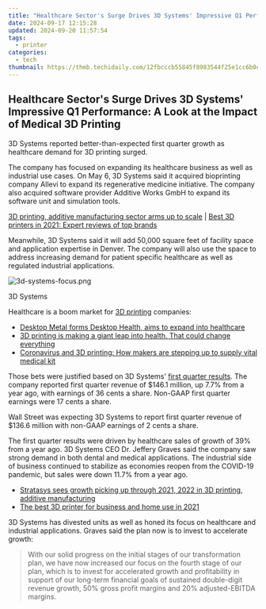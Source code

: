 ```yaml
---
title: "Healthcare Sector's Surge Drives 3D Systems' Impressive Q1 Performance: A Look at the Impact of Medical 3D Printing"
date: 2024-09-17 12:15:28
updated: 2024-09-20 11:57:54
tags:
  - printer
categories:
  - tech
thumbnail: https://thmb.techidaily.com/12fbcccb55845f8983544f25e1cc6b0c0aa528d408cbc232f59c597fcdf5f91a.png
---
```


## Healthcare Sector's Surge Drives 3D Systems' Impressive Q1 Performance: A Look at the Impact of Medical 3D Printing

3D Systems reported better-than-expected first quarter growth as healthcare demand for 3D printing surged. 

The company has focused on expanding its healthcare business as well as industrial use cases. On May 6, 3D Systems said it acquired bioprinting company Allevi to expand its regenerative medicine initiative. The company also acquired software provider Additive Works GmbH to expand its software unit and simulation tools. 

[3D printing, additive manufacturing sector arms up to scale](https://www.zdnet.com/article/3d-printing-additive-manufacturing-sector-arms-up-to-scale/) | [Best 3D printers in 2021: Expert reviews of top brands](https://www.zdnet.com/article/best-3d-printer/)

Meanwhile, 3D Systems said it will add 50,000 square feet of facility space and application expertise in Denver. The company will also use the space to address increasing demand for patient specific healthcare as well as regulated industrial applications. 

![3d-systems-focus.png](https://www.zdnet.com/a/img/resize/9fb68761085b877b05db6a8800ac6073d7a84561/2021/05/10/132f0f0a-245b-4961-8492-504dd6c28263/3d-systems-focus.png?auto=webp&width=1280)

3D Systems

Healthcare is a boom market for [3D printing](https://www.zdnet.com/topic/3d-printing/) companies:

* [Desktop Metal forms Desktop Health, aims to expand into healthcare](https://www.zdnet.com/article/desktop-metal-forms-desktop-health-aims-to-expand-into-healthcare/)
* [3D printing is making a giant leap into health. That could change everything](https://www.zdnet.com/article/3d-printing-is-making-a-giant-leap-into-health-that-could-change-everything/)
* [Coronavirus and 3D printing: How makers are stepping up to supply vital medical kit](https://www.zdnet.com/article/coronavirus-and-3d-printing-how-makers-are-stepping-up-to-supply-vital-medical-kit/)

Those bets were justified based on 3D Systems' [first quarter results](https://www.globenewswire.com/news-release/2021/05/10/2226710/8852/en/3D-Systems-Reports-First-Quarter-2021-Financial-Results.html). The company reported first quarter revenue of $146.1 million, up 7.7% from a year ago, with earnings of 36 cents a share. Non-GAAP first quarter earnings were 17 cents a share. 

Wall Street was expecting 3D Systems to report first quarter revenue of $136.6 million with non-GAAP earnings of 2 cents a share. 

The first quarter results were driven by healthcare sales of growth of 39% from a year ago. 3D Systems CEO Dr. Jeffery Graves said the company saw strong demand in both dental and medical applications. The industrial side of business continued to stabilize as economies reopen from the COVID-19 pandemic, but sales were down 11.7% from a year ago. 

* [Stratasys sees growth picking up through 2021, 2022 in 3D printing, additive manufacturing](https://www.zdnet.com/article/stratasys-sees-growth-picking-up-through-2021-2022-in-3d-printing-additive-manufacturing/)
* [The best 3D printer for business and home use in 2021](https://www.zdnet.com/article/best-3d-printer/)

3D Systems has divested units as well as honed its focus on healthcare and industrial applications. Graves said the plan now is to invest to accelerate growth:

> With our solid progress on the initial stages of our transformation plan, we have now increased our focus on the fourth stage of our plan, which is to invest for accelerated growth and profitability in support of our long-term financial goals of sustained double-digit revenue growth, 50% gross profit margins and 20% adjusted-EBITDA margins.

<ins class="adsbygoogle"
     style="display:block"
     data-ad-format="autorelaxed"
     data-ad-client="ca-pub-7571918770474297"
     data-ad-slot="1223367746"></ins>



<ins class="adsbygoogle"
     style="display:block"
     data-ad-client="ca-pub-7571918770474297"
     data-ad-slot="8358498916"
     data-ad-format="auto"
     data-full-width-responsive="true"></ins>
